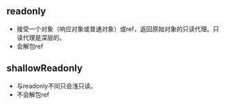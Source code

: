 ## readonly
  * 接受一个对象（响应对象或普通对象）或ref，返回原始对象的只读代理。只读代理是深层的。
  * 会解包ref
## shallowReadonly
  * 与readonly不同只会浅只读。
  * 不会解包ref